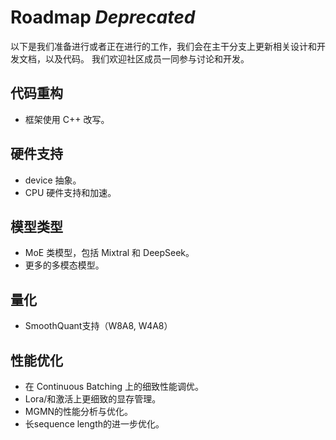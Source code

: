 # Roadmap *Deprecated*
以下是我们准备进行或者正在进行的工作，我们会在主干分支上更新相关设计和开发文档，以及代码。
我们欢迎社区成员一同参与讨论和开发。

## 代码重构
* 框架使用 C++ 改写。

## 硬件支持
* device 抽象。
* CPU 硬件支持和加速。

## 模型类型
* MoE 类模型，包括 Mixtral 和 DeepSeek。
* 更多的多模态模型。

## 量化
* SmoothQuant支持（W8A8, W4A8）

## 性能优化
* 在 Continuous Batching 上的细致性能调优。
* Lora/和激活上更细致的显存管理。
* MGMN的性能分析与优化。
* 长sequence length的进一步优化。


